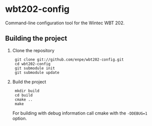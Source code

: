 wbt202-config
=============

Command-line configuration tool for the Wintec WBT 202.


Building the project
--------------------

1. Clone the repository

        git clone git://github.com/enpe/wbt202-config.git
        cd wbt202-config
        git submodule init
        git submodule update

2. Build the project

        mkdir build
        cd build
        cmake ..
        make

    For building with debug information call cmake with the `-DDEBUG=1` option.


